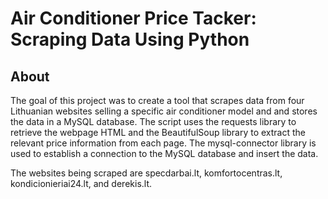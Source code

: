 # Air Conditioner Price Tacker: Scraping Data Using Python
## About

The goal of this project was to create a tool that scrapes data from four Lithuanian websites selling a specific air conditioner model and and stores the data in a MySQL database. The script uses the requests library to retrieve the webpage HTML and the BeautifulSoup library to extract the relevant price information from each page. The mysql-connector library is used to establish a connection to the MySQL database and insert the data.


The websites being scraped are specdarbai.lt, komfortocentras.lt, kondicionieriai24.lt, and derekis.lt. 
